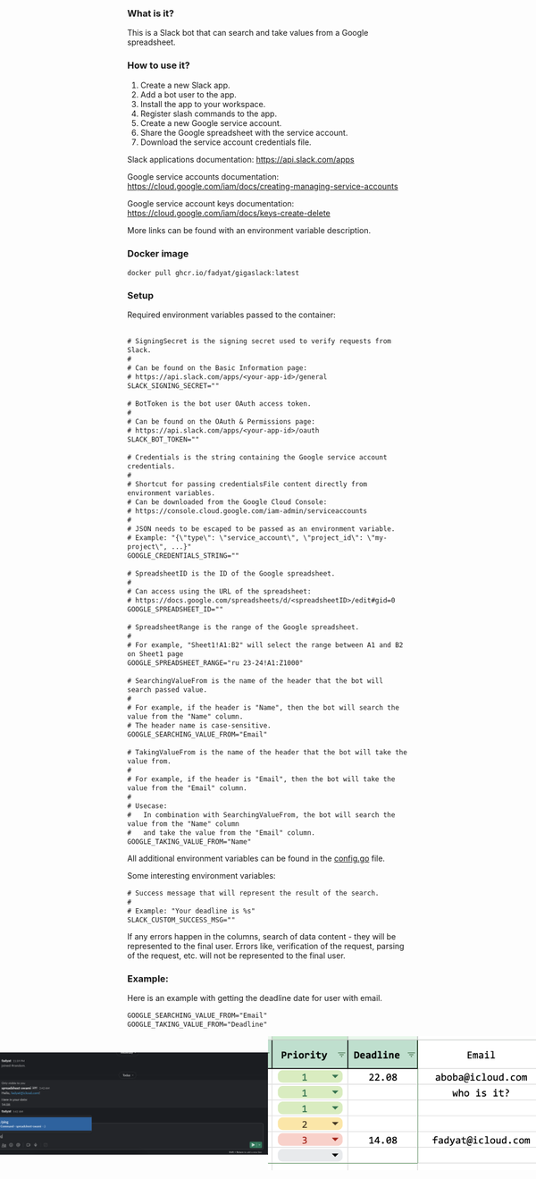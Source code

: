 ### What is it?

This is a Slack bot that can search and take values from a Google spreadsheet.

### How to use it?

1. Create a new Slack app.
2. Add a bot user to the app.
3. Install the app to your workspace.
4. Register slash commands to the app.
5. Create a new Google service account.
6. Share the Google spreadsheet with the service account.
7. Download the service account credentials file.

Slack applications documentation: https://api.slack.com/apps

Google service accounts documentation: https://cloud.google.com/iam/docs/creating-managing-service-accounts

Google service account keys documentation: https://cloud.google.com/iam/docs/keys-create-delete

More links can be found with an environment variable description.

### Docker image

```shell
docker pull ghcr.io/fadyat/gigaslack:latest
```

### Setup

Required environment variables passed to the container:

```dotenv

# SigningSecret is the signing secret used to verify requests from Slack.
#
# Can be found on the Basic Information page:
# https://api.slack.com/apps/<your-app-id>/general
SLACK_SIGNING_SECRET=""

# BotToken is the bot user OAuth access token.
#
# Can be found on the OAuth & Permissions page:
# https://api.slack.com/apps/<your-app-id>/oauth
SLACK_BOT_TOKEN=""

# Credentials is the string containing the Google service account credentials.
#
# Shortcut for passing credentialsFile content directly from environment variables.
# Can be downloaded from the Google Cloud Console:
# https://console.cloud.google.com/iam-admin/serviceaccounts
#
# JSON needs to be escaped to be passed as an environment variable.
# Example: "{\"type\": \"service_account\", \"project_id\": \"my-project\", ...}"
GOOGLE_CREDENTIALS_STRING=""

# SpreadsheetID is the ID of the Google spreadsheet.
#
# Can access using the URL of the spreadsheet:
# https://docs.google.com/spreadsheets/d/<spreadsheetID>/edit#gid=0
GOOGLE_SPREADSHEET_ID=""

# SpreadsheetRange is the range of the Google spreadsheet.
# 
# For example, "Sheet1!A1:B2" will select the range between A1 and B2 on Sheet1 page
GOOGLE_SPREADSHEET_RANGE="ru 23-24!A1:Z1000"

# SearchingValueFrom is the name of the header that the bot will search passed value.
# 
# For example, if the header is "Name", then the bot will search the value from the "Name" column.
# The header name is case-sensitive.
GOOGLE_SEARCHING_VALUE_FROM="Email"

# TakingValueFrom is the name of the header that the bot will take the value from.
# 
# For example, if the header is "Email", then the bot will take the value from the "Email" column.
# 
# Usecase:
#   In combination with SearchingValueFrom, the bot will search the value from the "Name" column
#   and take the value from the "Email" column.
GOOGLE_TAKING_VALUE_FROM="Name"
```

All additional environment variables can be found in the [config.go](./cmd/config/config.go) file.

Some interesting environment variables:

```dotenv
# Success message that will represent the result of the search.
#
# Example: "Your deadline is %s"
SLACK_CUSTOM_SUCCESS_MSG=""
```

If any errors happen in the columns, search of data content - they will be represented to the final user.
Errors like, verification of the request, parsing of the request, etc. will not be represented to the final user.

### Example:

Here is an example with getting the deadline date for user with email.

```dotenv
GOOGLE_SEARCHING_VALUE_FROM="Email"
GOOGLE_TAKING_VALUE_FROM="Deadline"
```

<div style="display: flex; justify-content: center; align-items: center; flex-direction: row;">
    <img src="./docs/workflow.png" alt="Table" width="600"/>
    <img src="./docs/table.png" alt="Table" width="600"/>
</div>

